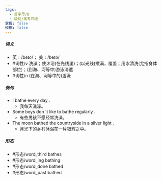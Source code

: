 ```yaml
---
tags:
  - 首字母/B
  - 级别/高考四级
掌握: false
模糊: false
---
```

##### 词义
- 英：/beɪð/； 美：/beɪð/
- #词性/v  洗澡；使沐浴(在光线里)；(以光线)撒满，覆盖；用水清洗(尤指身体部位)；(到海、河等中)游泳消遣
- #词性/n  (在海、河等中的)游泳
##### 例句
- I bathe every day .
	- 我每天洗澡。
- Some boys don 't like to bathe regularly .
	- 有些男孩不愿经常洗澡。
- The moon bathed the countryside in a silver light .
	- 月光下的乡村沐浴在一片银辉之中。
##### 形态
- #形态/word_third bathes
- #形态/word_ing bathing
- #形态/word_done bathed
- #形态/word_past bathed
